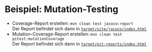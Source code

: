 # Beispiel: Mutation-Testing

* Coverage-Report erstellen: `mvn clean test jacoco:report`  
  Der Report befindet sich dann in [`target/site/jacoco/index.html`](target/site/jacoco/index.html)
* Mutation-Coverage-Report erstellen: `mvn clean test pitest:mutationCoverage`  
  Der Report befindet sich dann in [`target/pit-reports/index.html`](target/site/jacoco/index.html)
